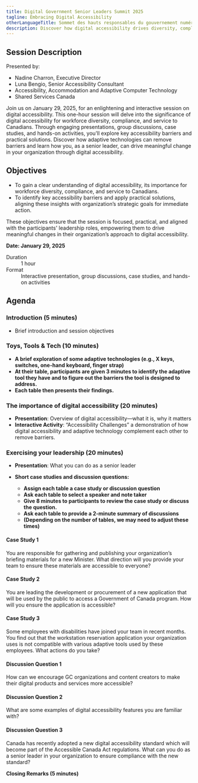 ```yaml
---
title: Digital Government Senior Leaders Summit 2025
tagline: Embracing Digital Accessibility
otherLanguageTitle: Sommet des hauts responsables du gouvernement numérique 2025
description: Discover how digital accessibility drives diversity, compliance, and service excellence at the Digital Government Senior Leaders Summit 2025. Engage in interactive discussions and practical activities tailored for senior leaders.
---
```


## Session Description

Presented by:

- Nadine Charron, Executive Director
- Luna Bengio, Senior Accessibility Consultant
- Accessibility, Accommodation and Adaptive Computer Technology
- Shared Services Canada

Join us on January 29, 2025, for an enlightening and interactive session on digital accessibility. This one-hour session will delve into the significance of digital accessibility for workforce diversity, compliance, and service to Canadians. Through engaging presentations, group discussions, case studies, and hands-on activities, you'll explore key accessibility barriers and practical solutions. Discover how adaptive technologies can remove barriers and learn how you, as a senior leader, can drive meaningful change in your organization through digital accessibility.

## Objectives

- To gain a clear understanding of digital accessibility, its importance for workforce diversity, compliance, and service to Canadians. 
- To identify key accessibility barriers and apply practical solutions, aligning these insights with organization’s strategic goals for immediate action.

These objectives ensure that the session is focused, practical, and aligned with the participants' leadership roles, empowering them to drive meaningful changes in their organization’s approach to digital accessibility.

**Date: January 29, 2025**

<dl>
	<dt>Duration</dt>
	<dd>1 hour</dd>
	<dt>Format</dt>
	<dd>Interactive presentation, group discussions, case studies, and hands-on activities</dd>
</dl>

## Agenda 

### Introduction (5 minutes)

- Brief introduction and session objectives

### Toys, Tools & Tech (10 minutes)

- **A brief exploration of some adaptive technologies (e.g., X keys, switches, one-hand keyboard, finger strap)**
- **At their table, participants are given 3 minutes to identify the adaptive tool they have and to figure out the barriers the tool is designed to address.**
- **Each table then presents their findings.**

### The importance of digital accessibility (20 minutes)

- **Presentation**: Overview of digital accessibility—what it is, why it matters
- **Interactive Activity**: “Accessibility Challenges” a demonstration of how digital accessibility and adaptive technology complement each other to remove barriers.

### Exercising your leadership (20 minutes)

- **Presentation**: What you can do as a senior leader
- **Short case studies and discussion questions:**

  - **Assign each table a case study or discussion question**
  - **Ask each table to select a speaker and note taker**
  - **Give 8 minutes to participants to review the case study or discuss the question.**
  - **Ask each table to provide a 2-minute summary of discussions**
  - **(Depending on the number of tables, we may need to adjust these times)**

#### Case Study 1

You are responsible for gathering and publishing your organization’s briefing materials for a new Minister. What direction will you provide your team to ensure these materials are accessible to everyone?

#### Case Study 2

You are leading the development or procurement of a new application that will be used by the public to access a Government of Canada program. How will you ensure the application is accessible?

#### Case Study 3

Some employees with disabilities have joined your team in recent months. You find out that the workstation reservation application your organization uses is not compatible with various adaptive tools used by these employees. What actions do you take?

#### Discussion Question 1

How can we encourage GC organizations and content creators to make their digital products and services more accessible?

#### Discussion Question 2

What are some examples of digital accessibility features you are familiar with?

#### Discussion Question 3

Canada has recently adopted a new digital accessibility standard which will become part of the Accessible Canada Act regulations. What can you do as a senior leader in your organization to ensure compliance with the new standard?

**Closing Remarks (5 minutes)**
